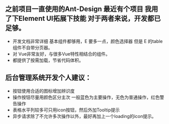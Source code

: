 ## 之前项目一直使用的Ant-Design 最近有个项目 我用了下Element UI拓展下技能 对于两者来说，开发都已足够。

 - 开发文档非常详细 基本组件都够用，E 要多一点，颜色选择器 但是 E 的table组件不自带分页器。
 - 对 Vue非常友好，与很多Vue特性相结合的组件。
 - 都提供了按需加载，节省代码体积。


## 后台管理系统开发个人建议：
 - 按钮使用合适的图标增加辨识度
 - 操作按钮尽量用颜色区分主次   一般蓝色为主要操作，无色为普通操作，红色警告操作
 - 表格水平列较多可只用icon按钮，然后外加Tooltip提示
 - 异步请求除了不允许多次操作以外，最好再加上一个loading的icon提示。
